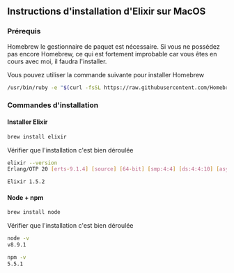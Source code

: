 ## Instructions d'installation d'Elixir sur MacOS

### Prérequis

Homebrew le gestionnaire de paquet est nécessaire.
Si vous ne possédez pas encore Homebrew, ce qui est fortement improbable car vous êtes en cours avec moi, il faudra l'installer.


Vous pouvez utiliser la commande suivante pour installer Homebrew

```bash
/usr/bin/ruby -e "$(curl -fsSL https://raw.githubusercontent.com/Homebrew/install/master/install)"
```

### Commandes d'installation

#### Installer Elixir

```bash
brew install elixir
```

Vérifier que l'installation c'est bien déroulée

```bash
elixir --version
Erlang/OTP 20 [erts-9.1.4] [source] [64-bit] [smp:4:4] [ds:4:4:10] [async-threads:10] [hipe] [kernel-poll:false] [dtrace]

Elixir 1.5.2
```

#### Node + npm

```bash
brew install node
```

Vérifier que l'installation c'est bien déroulée

```bash
node -v
v8.9.1

npm -v
5.5.1
```

